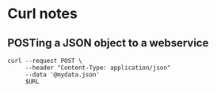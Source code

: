 # Curl notes


## POSTing a JSON object to a webservice


```
curl --request POST \
     --header "Content-Type: application/json" 
     --data '@mydata.json' 
     $URL

```
